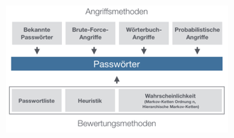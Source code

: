 ![alt text](https://github.com/tobnic/password_meter/blob/master/passwordmeter/password_cracking_structure.png)
